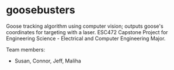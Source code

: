 # goosebusters
Goose tracking algorithm using computer vision; outputs goose's coordinates for targeting with a laser. 
ESC472 Capstone Project for Engineering Science - Electrical and Computer Engineering Major. 

Team members:
- Susan, Connor, Jeff, Maliha

